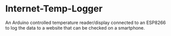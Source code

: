 # Internet-Temp-Logger
An Arduino controlled temperature reader/display connected to an ESP8266 to log the data to a website that can be checked on a smartphone.
